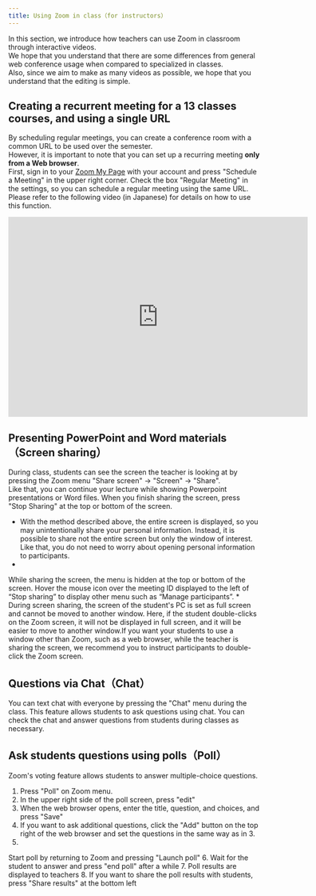 ```yaml
---
title: Using Zoom in class（for instructors）
---
```


In this section, we introduce how teachers can use Zoom in classroom through interactive videos.   
We hope that you understand that there are some differences from general web conference usage when compared to specialized in classes.  
Also, since we aim to make as many videos as possible, we hope that you understand that the editing is simple. 

<a name="schedule"> </a>
## Creating a recurrent meeting for a 13 classes courses, and using a single URL
By scheduling regular meetings, you can create a conference room with a common URL to be used over the semester.  
However, it is important to note that you can set up a recurring meeting **only from a Web browser**.  
First, sign in to your <a href="https://zoom.us/profile" target="_blank">Zoom My Page</a> with your account and press "Schedule a Meeting" in the upper right corner.
Check the box "Regular Meeting" in the settings, so you can schedule a regular meeting using the same URL.
Please refer to the following video (in Japanese) for details on how to use this function.  

<iframe width="600" height="400" src="https://www.youtube.com/embed/rf_Tw0L5PLs" frameborder="0" allow="accelerometer; autoplay; encrypted-media; gyroscope; picture-in-picture" allowfullscreen></iframe>


<a name="sharing_screen_materials"> </a>
## Presenting PowerPoint and Word materials（Screen sharing）
During class, students can see the screen the teacher is looking at by pressing the Zoom menu "Share screen" → "Screen" → "Share".  
Like that, you can continue your lecture while showing Powerpoint presentations or Word files.
When you finish sharing the screen, press "Stop Sharing" at the top or bottom of the screen. 
  * With the method described above, the entire screen is displayed, so you may unintentionally share your personal information. Instead, it is possible to share not the entire screen but only the window of interest. Like that, you do not need to worry about opening personal information to participants.
  * 
While sharing the screen, the menu is hidden at the top or bottom of the screen. Hover the mouse icon over the meeting ID displayed to the left of “Stop sharing” to display other menu such as “Manage participants”. 
  * 
During screen sharing, the screen of the student's PC is set as full screen and cannot be moved to another window. Here, if the student double-clicks on the Zoom screen, it will not be displayed in full screen, and it will be easier to move to another window.If you want your students to use a window other than Zoom, such as a web browser, while the teacher is sharing the screen, we recommend you to instruct participants to double-click the Zoom screen.

<a name="chat"> </a>
## Questions via Chat（Chat）

You can text chat with everyone by pressing the "Chat" menu during the class. This feature allows students to ask questions using chat. You can check the chat and answer questions from students during classes as necessary.


<a name="poll"> </a>
## Ask students questions using polls（Poll）
Zoom's voting feature allows students to answer multiple-choice questions.
1. Press "Poll" on Zoom menu.
2. In the upper right side of the poll screen, press "edit"
3. When the web browser opens, enter the title, question, and choices, and press "Save"
4. If you want to ask additional questions, click the "Add" button on the top right of the web browser and set the questions in the same way as in 3.
5. 
Start poll by returning to Zoom and pressing "Launch poll"
6. 
Wait for the student to answer and press "end poll" after a while
7. Poll results are displayed to teachers
8. 
If you want to share the poll results with students, press "Share results" at the bottom left